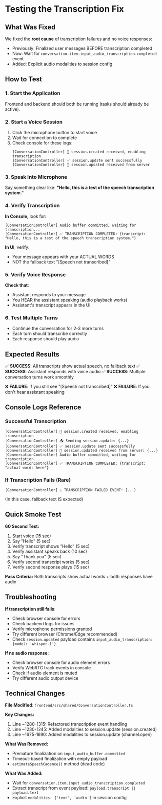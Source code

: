 # Testing the Transcription Fix

## What Was Fixed

We fixed the **root cause** of transcription failures and no voice responses:
- Previously: Finalized user messages BEFORE transcription completed
- Now: Wait for `conversation.item.input_audio_transcription.completed` event
- Added: Explicit audio modalities to session config

## How to Test

### 1. Start the Application

Frontend and backend should both be running (tasks should already be active).

### 2. Start a Voice Session

1. Click the microphone button to start voice
2. Wait for connection to complete
3. Check console for these logs:
   ```
   [ConversationController] 🎯 session.created received, enabling transcription
   [ConversationController] ✅ session.update sent successfully
   [ConversationController] 🎉 session.updated received from server
   ```

### 3. Speak Into Microphone

Say something clear like: **"Hello, this is a test of the speech transcription system."**

### 4. Verify Transcription

**In Console**, look for:
```
[ConversationController] Audio buffer committed, waiting for transcription...
[ConversationController] ✅ TRANSCRIPTION COMPLETED: {transcript: "Hello, this is a test of the speech transcription system."}
```

**In UI**, verify:
- Your message appears with your ACTUAL WORDS
- NOT the fallback text "[Speech not transcribed]"

### 5. Verify Voice Response

**Check that**:
- Assistant responds to your message
- You HEAR the assistant speaking (audio playback works)
- Assistant's transcript appears in the UI

### 6. Test Multiple Turns

- Continue the conversation for 2-3 more turns
- Each turn should transcribe correctly
- Each response should play audio

## Expected Results

✅ **SUCCESS**: All transcripts show actual speech, no fallback text
✅ **SUCCESS**: Assistant responds with voice audio
✅ **SUCCESS**: Multiple conversation turns work smoothly

❌ **FAILURE**: If you still see "[Speech not transcribed]"
❌ **FAILURE**: If you don't hear assistant speaking

## Console Logs Reference

### Successful Transcription
```
[ConversationController] 🎯 session.created received, enabling transcription
[ConversationController] 📤 Sending session.update: {...}
[ConversationController] ✅ session.update sent successfully
[ConversationController] 🎉 session.updated received from server: {...}
[ConversationController] Audio buffer committed, waiting for transcription...
[ConversationController] ✅ TRANSCRIPTION COMPLETED: {transcript: "actual words here"}
```

### If Transcription Fails (Rare)
```
[ConversationController] ⚠️ TRANSCRIPTION FAILED EVENT: {...}
```
(In this case, fallback text IS expected)

## Quick Smoke Test

**60 Second Test:**
1. Start voice (15 sec)
2. Say "Hello" (5 sec)
3. Verify transcript shows "Hello" (5 sec)
4. Verify assistant speaks back (10 sec)
5. Say "Thank you" (5 sec)
6. Verify second transcript works (5 sec)
7. Verify second response plays (15 sec)

**Pass Criteria:** Both transcripts show actual words + both responses have audio

## Troubleshooting

**If transcription still fails:**
- Check browser console for errors
- Check backend logs for issues
- Verify microphone permissions granted
- Try different browser (Chrome/Edge recommended)
- Check `session.updated` payload contains `input_audio_transcription: {model: 'whisper-1'}`

**If no audio response:**
- Check browser console for audio element errors
- Verify WebRTC track events in console
- Check if audio element is muted
- Try different audio output device

## Technical Changes

**File Modified:** `frontend/src/shared/ConversationController.ts`

**Key Changes:**
1. Line ~1280-1315: Refactored transcription event handling
2. Line ~1230-1245: Added modalities to session.update (session.created)
3. Line ~1675-1690: Added modalities to session.update (channel.open)

**What Was Removed:**
- Premature finalization on `input_audio_buffer.committed`
- Timeout-based finalization with empty payload
- `estimateSpeechCadence()` method (dead code)

**What Was Added:**
- Wait for `conversation.item.input_audio_transcription.completed`
- Extract transcript from event payload: `payload.transcript || payload.text`
- Explicit `modalities: ['text', 'audio']` in session config
